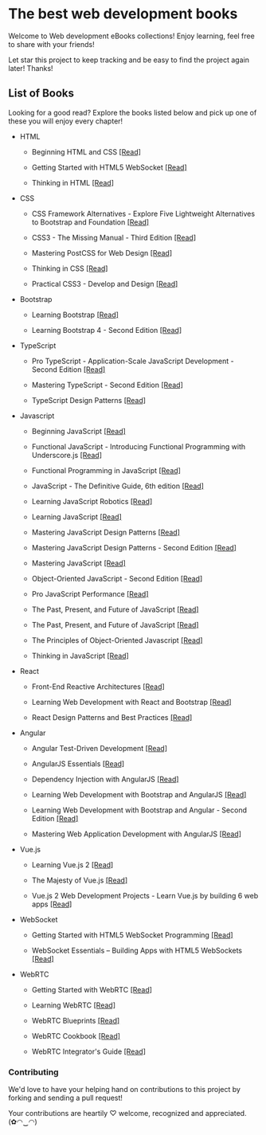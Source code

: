 # The best web development books

Welcome to Web development eBooks collections! Enjoy learning, feel free to share with your friends!

Let star this project to keep tracking and be easy to find the project again later! Thanks!

## List of Books

Looking for a good read? Explore the books listed below and pick up one of these you will enjoy every chapter!

* HTML

  * Beginning HTML and CSS [[Read]](/books/Beginning%20HTML%20and%20CSS.pdf)
  
  * Getting Started with HTML5 WebSocket [[Read]](/books/Getting%20Started%20with%20HTML5%20WebSocket%20Programming.pdf)
  
  * Thinking in HTML [[Read]](/books/Thinking%20in%20HTML.pdf)
  
* CSS

  * CSS Framework Alternatives - Explore Five Lightweight Alternatives to Bootstrap and Foundation [[Read]](/books/CSS%20Framework%20Alternatives%20-%20Explore%20Five%20Lightweight%20Alternatives%20to%20Bootstrap%20and%20Foundation%20with%20Project%20Examples.pdf)
  
  * CSS3 - The Missing Manual - Third Edition [[Read]](/books/CSS3%20-%20The%20Missing%20Manual%20-%20Third%20Edition.pdf)
  
  * Mastering PostCSS for Web Design [[Read]](/books/Mastering%20PostCSS%20for%20Web%20Design.pdf)
  
  * Thinking in CSS [[Read]](/books/Thinking%20in%20CSS.pdf)
  
  * Practical CSS3 - Develop and Design [[Read]](/books/Practical%20CSS3%20-%20Develop%20and%20Design.pdf)
  
* Bootstrap
  
  * Learning Bootstrap [[Read]](/books/Learning%20Bootstrap.pdf)
  
  * Learning Bootstrap 4 - Second Edition [[Read]](/books/Learning%20Bootstrap%204%20-%20Second%20Edition.pdf)
  
* TypeScript

  * Pro TypeScript - Application-Scale JavaScript Development - Second Edition [[Read]](/books/Pro%20TypeScript%20-%20Application-Scale%20JavaScript%20Development%20-%20Second%20Edition.pdf)
  
  * Mastering TypeScript - Second Edition [[Read]](/books/Mastering%20TypeScript%20-%20Second%20Edition.pdf)
  
  * TypeScript Design Patterns [[Read]](/books/TypeScript%20Design%20Patterns.pdf)
  
* Javascript
  
  * Beginning JavaScript [[Read]](/books/Beginning%20JavaScript.pdf)
  
  * Functional JavaScript - Introducing Functional Programming with Underscore.js [[Read]](/books/Functional%20JavaScript%20-%20Introducing%20Functional%20Programming%20with%20Underscore.js.pdf)
  
  * Functional Programming in JavaScript [[Read]](/books/Functional%20Programming%20in%20JavaScript.pdf)
  
  * JavaScript - The Definitive Guide, 6th edition [[Read]](/books/JavaScript%20-%20The%20Definitive%20Guide%2C%206th%20edition.pdf)
  
  * Learning JavaScript Robotics [[Read]](/books/Learning%20JavaScript%20Robotics.pdf)
  
  * Learning JavaScript [[Read]](/books/Learning%20JavaScript.pdf)
  
  * Mastering JavaScript Design Patterns [[Read]](/books/Mastering%20JavaScript%20Design%20Patterns.pdf)
  
  * Mastering JavaScript Design Patterns - Second Edition [[Read]](/books/Mastering%20JavaScript%20Design%20Patterns%20-%20Second%20Edition.pdf)
  
  * Mastering JavaScript [[Read]](/books/Mastering%20JavaScript.pdf)
  
  * Object-Oriented JavaScript - Second Edition [[Read]](/books/Object-Oriented%20JavaScript%20-%20Second%20Edition.pdf)
  
  * Pro JavaScript Performance [[Read]](/books/Pro%20JavaScript%20Performance.pdf)
  
  * The Past, Present, and Future of JavaScript [[Read]](/books/Pro%20JavaScript%20Performance.pdf)
  
  * The Past, Present, and Future of JavaScript [[Read]](/books/The%20Past%2C%20Present%2C%20and%20Future%20of%20JavaScript.pdf)
  
  * The Principles of Object-Oriented Javascript [[Read]](/books/The%20Principles%20of%20Object-Oriented%20JavaScript.pdf)
  
  * Thinking in JavaScript [[Read]](/books/Thinking%20in%20JavaScript.pdf)
  
* React

  * Front-End Reactive Architectures [[Read]](/books/Front-End%20Reactive%20Architectures.pdf)
  
  * Learning Web Development with React and Bootstrap [[Read]](/books/Learning%20Web%20Development%20with%20React%20and%20Bootstrap.pdf)
  
  * React Design Patterns and Best Practices [[Read]](/books/React%20Design%20Patterns%20and%20Best%20Practices.pdf)
  
* Angular

  * Angular Test-Driven Development [[Read]](/books/Angular%20Test-Driven%20Development%20-%20Second%20Edition.pdf)
  
  * AngularJS Essentials [[Read]](/books/AngularJS%20Essentials.pdf)
  
  * Dependency Injection with AngularJS [[Read]](/books/Dependency%20Injection%20with%20AngularJS.pdf)
  
  * Learning Web Development with Bootstrap and AngularJS [[Read]](/books/Learning%20Web%20Development%20with%20Bootstrap%20and%20AngularJS.pdf)
  
  * Learning Web Development with Bootstrap and Angular - Second Edition [[Read]](/books/Learning%20Web%20Development%20with%20Bootstrap%20and%20Angular%20-%20Second%20Edition.pdf)
  
  * Mastering Web Application Development with AngularJS [[Read]](/books/Mastering%20Web%20Application%20Development%20with%20AngularJS.pdf)
  
* Vue.js

  * Learning Vue.js 2 [[Read]](/books/Learning%20Vue.js%202.pdf)
  
  * The Majesty of Vue.js [[Read]](/books/The%20Majesty%20of%20Vue.js.pdf)
  
  * Vue.js 2 Web Development Projects - Learn Vue.js by building 6 web apps [[Read]](/books/Vue.js%202%20Web%20Development%20Projects%20-%20Learn%20Vue.js%20by%20building%206%20web%20apps.pdf)
  
* WebSocket

  * Getting Started with HTML5 WebSocket Programming [[Read]](/books/Getting%20Started%20with%20HTML5%20WebSocket%20Programming.pdf)
  
  * WebSocket Essentials – Building Apps with HTML5 WebSockets [[Read]](/books/WebSocket%20Essentials%20%E2%80%93%20Building%20Apps%20with%20HTML5%20WebSockets.pdf)

* WebRTC

  * Getting Started with WebRTC [[Read]](/books/Getting%20Started%20with%20WebRTC.pdf)
  
  * Learning WebRTC [[Read]](/books/Learning%20WebRTC.pdf)
  
  * WebRTC Blueprints [[Read]](/books/WebRTC%20Blueprints.pdf)
  
  * WebRTC Cookbook [[Read]](/books/WebRTC%20Cookbook.pdf)
  
  * WebRTC Integrator's Guide [[Read]](/books/WebRTC%20Integrator's%20Guide.pdf)

### Contributing

We'd love to have your helping hand on contributions to this project by forking and sending a pull request!

Your contributions are heartily ♡ welcome, recognized and appreciated. (✿◠‿◠)


